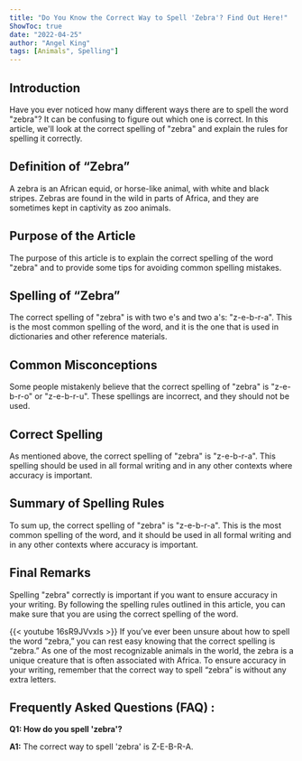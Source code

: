 ```yaml
---
title: "Do You Know the Correct Way to Spell 'Zebra'? Find Out Here!"
ShowToc: true 
date: "2022-04-25"
author: "Angel King" 
tags: [Animals", Spelling"]
---
```

## Introduction

Have you ever noticed how many different ways there are to spell the word "zebra"? It can be confusing to figure out which one is correct. In this article, we'll look at the correct spelling of "zebra" and explain the rules for spelling it correctly.

## Definition of “Zebra”

A zebra is an African equid, or horse-like animal, with white and black stripes. Zebras are found in the wild in parts of Africa, and they are sometimes kept in captivity as zoo animals.

## Purpose of the Article

The purpose of this article is to explain the correct spelling of the word "zebra" and to provide some tips for avoiding common spelling mistakes.

## Spelling of “Zebra”

The correct spelling of "zebra" is with two e's and two a's: "z-e-b-r-a". This is the most common spelling of the word, and it is the one that is used in dictionaries and other reference materials.

## Common Misconceptions

Some people mistakenly believe that the correct spelling of "zebra" is "z-e-b-r-o" or "z-e-b-r-u". These spellings are incorrect, and they should not be used.

## Correct Spelling

As mentioned above, the correct spelling of "zebra" is "z-e-b-r-a". This spelling should be used in all formal writing and in any other contexts where accuracy is important.

## Summary of Spelling Rules

To sum up, the correct spelling of "zebra" is "z-e-b-r-a". This is the most common spelling of the word, and it should be used in all formal writing and in any other contexts where accuracy is important.

## Final Remarks

Spelling "zebra" correctly is important if you want to ensure accuracy in your writing. By following the spelling rules outlined in this article, you can make sure that you are using the correct spelling of the word.

{{< youtube 16sR9JVvxIs >}} 
If you’ve ever been unsure about how to spell the word “zebra,” you can rest easy knowing that the correct spelling is “zebra.” As one of the most recognizable animals in the world, the zebra is a unique creature that is often associated with Africa. To ensure accuracy in your writing, remember that the correct way to spell “zebra” is without any extra letters.

## Frequently Asked Questions (FAQ) :
**Q1: How do you spell 'zebra'?**

**A1:** The correct way to spell 'zebra' is Z-E-B-R-A.





